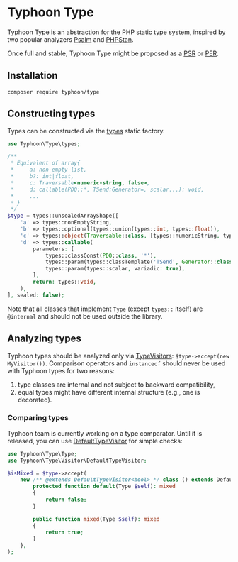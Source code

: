 # Typhoon Type

Typhoon Type is an abstraction for the PHP static type system, inspired by two popular analyzers [Psalm](https://psalm.dev/) and [PHPStan](https://phpstan.org/).

Once full and stable, Typhoon Type might be proposed as a [PSR](https://www.php-fig.org/psr/) or [PER](https://www.php-fig.org/per/).

## Installation

```
composer require typhoon/type
```

## Constructing types

Types can be constructed via the [types](../src/Type/types.php) static factory.

```php
use Typhoon\Type\types;

/**
 * Equivalent of array{
 *     a: non-empty-list,
 *     b?: int|float,
 *     c: Traversable<numeric-string, false>,
 *     d: callable(PDO::*, TSend:Generator=, scalar...): void,
 *     ...
 * }
 */
$type = types::unsealedArrayShape([
    'a' => types::nonEmptyString,
    'b' => types::optional(types::union(types::int, types::float)),
    'c' => types::object(Traversable::class, [types::numericString, types::false]),
    'd' => types::callable(
        parameters: [
            types::classConst(PDO::class, '*'),
            types::param(types::classTemplate('TSend', Generator::class), hasDefault: true),
            types::param(types::scalar, variadic: true),
        ],
        return: types::void,
    ),
], sealed: false);
```

Note that all classes that implement `Type` (except `types::` itself) are `@internal` and should not be used outside the library.

## Analyzing types

Typhoon types should be analyzed only via [TypeVisitors](../src/Type/TypeVisitor.php): `$type->accept(new MyVisitor())`. Comparison operators and `instanceof`
should never be used with Typhoon types for two reasons:
1. type classes are internal and not subject to backward compatibility,
2. equal types might have different internal structure (e.g., one is decorated).

### Comparing types

Typhoon team is currently working on a type comparator. Until it is released, you can use [DefaultTypeVisitor](../src/Type/DefaultTypeVisitor.php) for simple checks:

```php
use Typhoon\Type\Type;
use Typhoon\Type\Visitor\DefaultTypeVisitor;

$isMixed = $type->accept(
    new /** @extends DefaultTypeVisitor<bool> */ class () extends DefaultTypeVisitor {
        protected function default(Type $self): mixed
        {
            return false;
        }

        public function mixed(Type $self): mixed
        {
            return true;
        }
    },
);
```
